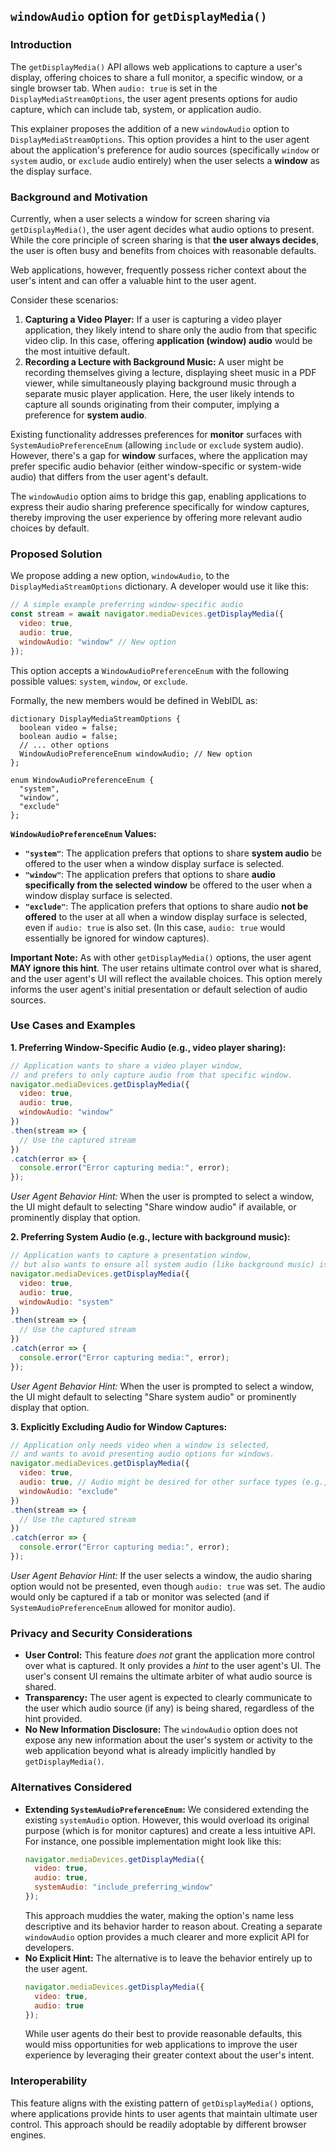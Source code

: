 
## `windowAudio` option for `getDisplayMedia()`

### Introduction

The `getDisplayMedia()` API allows web applications to capture a user's display, offering choices to share a full monitor, a specific window, or a single browser tab. When `audio: true` is set in the `DisplayMediaStreamOptions`, the user agent presents options for audio capture, which can include tab, system, or application audio.

This explainer proposes the addition of a new `windowAudio` option to `DisplayMediaStreamOptions`. This option provides a hint to the user agent about the application's preference for audio sources (specifically `window` or `system` audio, or `exclude` audio entirely) when the user selects a **window** as the display surface.

### Background and Motivation

Currently, when a user selects a window for screen sharing via `getDisplayMedia()`, the user agent decides what audio options to present. While the core principle of screen sharing is that **the user always decides**, the user is often busy and benefits from choices with reasonable defaults.

Web applications, however, frequently possess richer context about the user's intent and can offer a valuable hint to the user agent.

Consider these scenarios:

1.  **Capturing a Video Player:** If a user is capturing a video player application, they likely intend to share only the audio from that specific video clip. In this case, offering **application (window) audio** would be the most intuitive default.
2.  **Recording a Lecture with Background Music:** A user might be recording themselves giving a lecture, displaying sheet music in a PDF viewer, while simultaneously playing background music through a separate music player application. Here, the user likely intends to capture all sounds originating from their computer, implying a preference for **system audio**.

Existing functionality addresses preferences for **monitor** surfaces with `SystemAudioPreferenceEnum` (allowing `include` or `exclude` system audio). However, there's a gap for **window** surfaces, where the application may prefer specific audio behavior (either window-specific or system-wide audio) that differs from the user agent's default.

The `windowAudio` option aims to bridge this gap, enabling applications to express their audio sharing preference specifically for window captures, thereby improving the user experience by offering more relevant audio choices by default.

### Proposed Solution

We propose adding a new option, `windowAudio`, to the `DisplayMediaStreamOptions` dictionary. A developer would use it like this:

```javascript
// A simple example preferring window-specific audio
const stream = await navigator.mediaDevices.getDisplayMedia({
  video: true,
  audio: true,
  windowAudio: "window" // New option
});
```

This option accepts a `WindowAudioPreferenceEnum` with the following possible values: `system`, `window`, or `exclude`.

Formally, the new members would be defined in WebIDL as:
```webidl
dictionary DisplayMediaStreamOptions {
  boolean video = false;
  boolean audio = false;
  // ... other options
  WindowAudioPreferenceEnum windowAudio; // New option
};

enum WindowAudioPreferenceEnum {
  "system",
  "window",
  "exclude"
};
```

**`WindowAudioPreferenceEnum` Values:**

* **`"system"`**: The application prefers that options to share **system audio** be offered to the user when a window display surface is selected.
* **`"window"`**: The application prefers that options to share **audio specifically from the selected window** be offered to the user when a window display surface is selected.
* **`"exclude"`**: The application prefers that options to share audio **not be offered** to the user at all when a window display surface is selected, even if `audio: true` is also set. (In this case, `audio: true` would essentially be ignored for window captures).

**Important Note:** As with other `getDisplayMedia()` options, the user agent **MAY ignore this hint**. The user retains ultimate control over what is shared, and the user agent's UI will reflect the available choices. This option merely informs the user agent's initial presentation or default selection of audio sources.

### Use Cases and Examples

**1. Preferring Window-Specific Audio (e.g., video player sharing):**

```javascript
// Application wants to share a video player window,
// and prefers to only capture audio from that specific window.
navigator.mediaDevices.getDisplayMedia({
  video: true,
  audio: true,
  windowAudio: "window"
})
.then(stream => {
  // Use the captured stream
})
.catch(error => {
  console.error("Error capturing media:", error);
});
```
*User Agent Behavior Hint:* When the user is prompted to select a window, the UI might default to selecting "Share window audio" if available, or prominently display that option.

**2. Preferring System Audio (e.g., lecture with background music):**

```javascript
// Application wants to capture a presentation window,
// but also wants to ensure all system audio (like background music) is captured.
navigator.mediaDevices.getDisplayMedia({
  video: true,
  audio: true,
  windowAudio: "system"
})
.then(stream => {
  // Use the captured stream
})
.catch(error => {
  console.error("Error capturing media:", error);
});
```
*User Agent Behavior Hint:* When the user is prompted to select a window, the UI might default to selecting "Share system audio" or prominently display that option.

**3. Explicitly Excluding Audio for Window Captures:**

```javascript
// Application only needs video when a window is selected,
// and wants to avoid presenting audio options for windows.
navigator.mediaDevices.getDisplayMedia({
  video: true,
  audio: true, // Audio might be desired for other surface types (e.g., monitor)
  windowAudio: "exclude"
})
.then(stream => {
  // Use the captured stream
})
.catch(error => {
  console.error("Error capturing media:", error);
});
```
*User Agent Behavior Hint:* If the user selects a window, the audio sharing option would not be presented, even though `audio: true` was set. The audio would only be captured if a tab or monitor was selected (and if `SystemAudioPreferenceEnum` allowed for monitor audio).

### Privacy and Security Considerations

* **User Control:** This feature *does not* grant the application more control over what is captured. It only provides a *hint* to the user agent's UI. The user's consent UI remains the ultimate arbiter of what audio source is shared.
* **Transparency:** The user agent is expected to clearly communicate to the user which audio source (if any) is being shared, regardless of the hint provided.
* **No New Information Disclosure:** The `windowAudio` option does not expose any new information about the user's system or activity to the web application beyond what is already implicitly handled by `getDisplayMedia()`.

### Alternatives Considered

* **Extending `SystemAudioPreferenceEnum`:** We considered extending the existing `systemAudio` option. However, this would overload its original purpose (which is for monitor captures) and create a less intuitive API. For instance, one possible implementation might look like this:
    ```javascript
    navigator.mediaDevices.getDisplayMedia({
      video: true,
      audio: true,
      systemAudio: "include_preferring_window"
    });
    ```
    This approach muddies the water, making the option's name less descriptive and its behavior harder to reason about. Creating a separate `windowAudio` option provides a much clearer and more explicit API for developers.
* **No Explicit Hint:** The alternative is to leave the behavior entirely up to the user agent.
    ```javascript
    navigator.mediaDevices.getDisplayMedia({
      video: true,
      audio: true
    });
    ```
    While user agents do their best to provide reasonable defaults, this would miss opportunities for web applications to improve the user experience by leveraging their greater context about the user's intent.

### Interoperability

This feature aligns with the existing pattern of `getDisplayMedia()` options, where applications provide hints to user agents that maintain ultimate user control. This approach should be readily adoptable by different browser engines.

